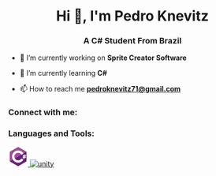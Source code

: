 <h1 align="center">Hi 👋, I'm Pedro Knevitz</h1>
<h3 align="center">A C# Student From Brazil</h3>

- 🔭 I’m currently working on **Sprite Creator Software**

- 🌱 I’m currently learning **C#**

- 📫 How to reach me **pedroknevitz71@gmail.com**

<h3 align="left">Connect with me:</h3>
<p align="left">
</p>

<h3 align="left">Languages and Tools:</h3>
<p align="left"> <a href="https://www.w3schools.com/cs/" target="_blank" rel="noreferrer"> <img src="https://raw.githubusercontent.com/devicons/devicon/master/icons/csharp/csharp-original.svg" alt="csharp" width="40" height="40"/> </a> <a href="https://unity.com/" target="_blank" rel="noreferrer"> <img src="https://www.vectorlogo.zone/logos/unity3d/unity3d-icon.svg" alt="unity" width="40" height="40"/> </a> </p>
